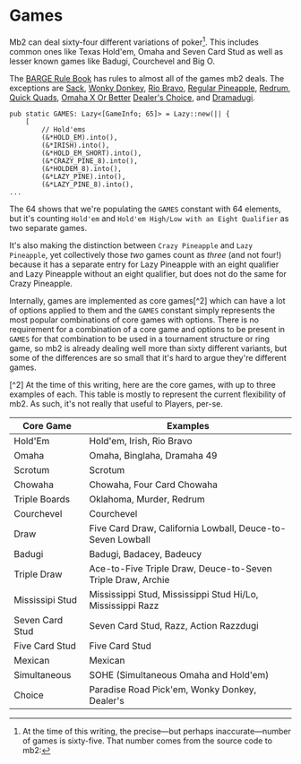 # Games

Mb2 can deal sixty-four different variations of poker[^1]. This includes
common ones like Texas Hold'em, Omaha and Seven Card Stud as well as
lesser known games like Badugi, Courchevel and Big O.

The [BARGE Rule Book](http://www.ceemeck.org/BARGERuleBook2021/) has
rules to almost all of the games mb2 deals.  The exceptions are
[Sack](./games/sack.html), [Wonky Donkey](./games/wonky-donkey.html),
[Rio Bravo](./games/rio-bravo.html), [Regular
Pineapple](./games/regular-pineapple.html),
[Redrum](./games/redrum.html), [Quick Quads](./games/quick-quads.md), [Omaha X Or Better](./games/omaha-x-or-better.md) [Dealer's Choice](games/dealers-choice.md), and [Dramadugi](./games/dramadugi.md).

[^1]: At the time of this writing, the precise&mdash;but perhaps inaccurate&mdash;number of games is sixty-five. That number comes from the source code to mb2:
```
pub static GAMES: Lazy<[GameInfo; 65]> = Lazy::new(|| {
    [
        // Hold'ems
        (&*HOLD_EM).into(),
        (&*IRISH).into(),
        (&*HOLD_EM_SHORT).into(),
        (&*CRAZY_PINE_8).into(),
        (&*HOLDEM_8).into(),
        (&*LAZY_PINE).into(),
        (&*LAZY_PINE_8).into(),
...
```
The 64 shows that we're populating the `GAMES` constant with 64
elements, but it's counting `Hold'em` and `Hold'em High/Low with an
Eight Qualifier` as two separate games.

It's also making the distinction between `Crazy Pineapple` and `Lazy
Pineapple`, yet collectively those _two_ games count as _three_ (and
not four!) because it has a separate entry for Lazy Pineapple with an
eight qualifier and Lazy Pineapple without an eight qualifier, but
does not do the same for Crazy Pineapple.

Internally, games are implemented as core games[^2] which can have a
lot of options applied to them and the `GAMES` constant simply
represents the most popular combinations of core games with
options. There is no requirement for a combination of a core game and
options to be present in `GAMES` for that combination to be used in a
tournament structure or ring game, so mb2 is already dealing well more
than sixty different variants, but some of the differences are so
small that it's hard to argue they're different games.

[^2]
At the time of this writing, here are the core games, with up to three
examples of each.  This table is mostly to represent the current flexibility
of mb2. As such, it's not really that useful to Players, per-se.

|Core Game|Examples|
|-|-|
|Hold'Em|Hold'em, Irish, Rio Bravo|
|Omaha|Omaha, Binglaha, Dramaha 49|
|Scrotum|Scrotum|
|Chowaha|Chowaha, Four Card Chowaha|
|Triple Boards|Oklahoma, Murder, Redrum|
|Courchevel|Courchevel|
|Draw|Five Card Draw, California Lowball, Deuce-to-Seven Lowball|
|Badugi|Badugi, Badacey, Badeucy|
|Triple Draw|Ace-to-Five Triple Draw, Deuce-to-Seven Triple Draw, Archie|
|Mississipi Stud|Mississippi Stud, Mississippi Stud Hi/Lo, Mississippi Razz|
|Seven Card Stud|Seven Card Stud, Razz, Action Razzdugi|
|Five Card Stud|Five Card Stud|
|Mexican|Mexican|
|Simultaneous|SOHE (Simultaneous Omaha and Hold'em)|
|Choice|Paradise Road Pick'em, Wonky Donkey, Dealer's|
